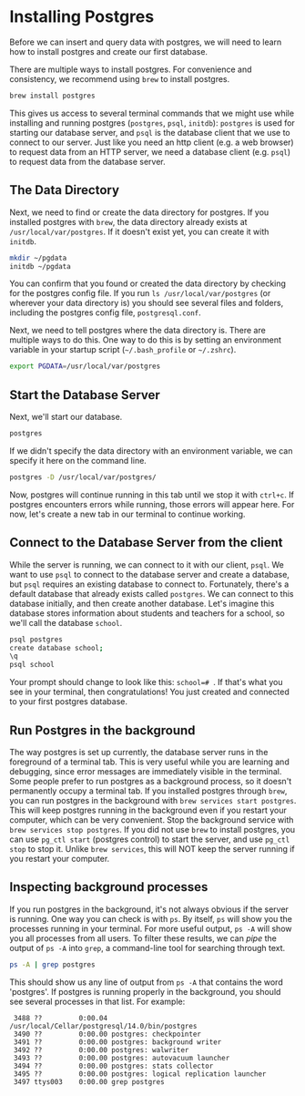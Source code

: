 # Installing Postgres

Before we can insert and query data with postgres, we will need to learn how to install postgres and create our first database. 

There are multiple ways to install postgres. For convenience and consistency, we recommend using `brew` to install postgres.

```sh
brew install postgres
```

This gives us access to several terminal commands that we might use while installing and running postgres (`postgres`, `psql`, `initdb`): `postgres` is used for starting our database server, and `psql` is the database client that we use to connect to our server. Just like you need an http client (e.g. a web browser) to request data from an HTTP server, we need a database client (e.g. `psql`) to request data from the database server. 

## The Data Directory

Next, we need to find or create the data directory for postgres. If you installed postgres with `brew`, the data directory already exists at `/usr/local/var/postgres`. If it doesn't exist yet, you can create it with `initdb`.

```sh
mkdir ~/pgdata
initdb ~/pgdata
```

You can confirm that you found or created the data directory by checking for the postgres config file. If you run `ls /usr/local/var/postgres` (or wherever your data directory is) you should see several files and folders, including the postgres config file, `postgresql.conf`.

Next, we need to tell postgres where the data directory is. There are multiple ways to do this. One way to do this is by setting an environment variable in your startup script (`~/.bash_profile` or `~/.zshrc`).

```sh
export PGDATA=/usr/local/var/postgres
```

## Start the Database Server

Next, we'll start our database. 

```sh
postgres
```

If we didn't specify the data directory with an environment variable, we can specify it here on the command line.

```sh
postgres -D /usr/local/var/postgres/
```

Now, postgres will continue running in this tab until we stop it with `ctrl+c`. If postgres encounters errors while running, those errors will appear here. For now, let's create a new tab in our terminal to continue working. 

## Connect to the Database Server from the client

While the server is running, we can connect to it with our client, `psql`. We want to use `psql` to connect to the database server and create a database, but `psql` requires an existing database to connect to. Fortunately, there's a default database that already exists called `postgres`. We can connect to this database initially, and then create another database. Let's imagine this database stores information about students and teachers for a school, so we'll call the database `school`. 

```sh
psql postgres
create database school;
\q
psql school
```

Your prompt should change to look like this: `school=# `.  If that's what you see in your terminal, then congratulations! You just created and connected to your first postgres database.


## Run Postgres in the background

The way postgres is set up currently, the database server runs in the foreground of a terminal tab. This is very useful while you are learning and debugging, since error messages are immediately visible in the terminal. Some people prefer to run postgres as a background process, so it doesn't permanently occupy a terminal tab. 
If you installed postgres through `brew`, you can run postgres in the background with `brew services start postgres`. This will keep postgres running in the background even if you restart your computer, which can be very convenient. Stop the background service with `brew services stop postgres`.
If you did not use `brew` to install postgres, you can use `pg_ctl start` (postgres control) to start the server, and use `pg_ctl stop` to stop it. Unlike `brew services`, this will NOT keep the server running if you restart your computer. 

## Inspecting background processes

If you run postgres in the background, it's not always obvious if the server is running. One way you can check is with `ps`. By itself, `ps` will show you the processes running in your terminal. For more useful output, `ps -A` will show you all processes from all users. To filter these results, we can _pipe_ the output of `ps -A` into `grep`, a command-line tool for searching through text. 

```sh
ps -A | grep postgres
```

This should show us any line of output from `ps -A` that contains the word 'postgres'. If postgres is running properly in the background, you should see several processes in that list. For example:

```
 3488 ??         0:00.04 /usr/local/Cellar/postgresql/14.0/bin/postgres
 3490 ??         0:00.00 postgres: checkpointer 
 3491 ??         0:00.00 postgres: background writer 
 3492 ??         0:00.00 postgres: walwriter 
 3493 ??         0:00.00 postgres: autovacuum launcher 
 3494 ??         0:00.00 postgres: stats collector 
 3495 ??         0:00.00 postgres: logical replication launcher 
 3497 ttys003    0:00.00 grep postgres
```